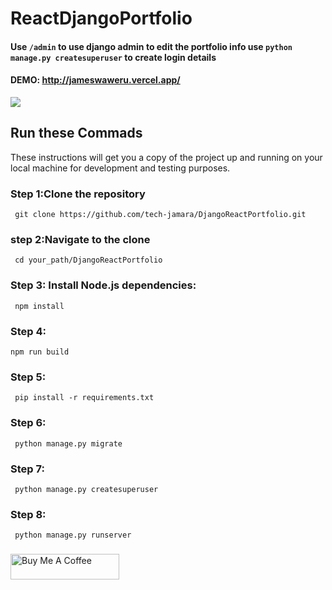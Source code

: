 # ReactDjangoPortfolio

####  Use `` /admin `` to use django admin to edit the portfolio info use   ` python manage.py createsuperuser `  to create login details
#### DEMO: http://jameswaweru.vercel.app/


<kbd><img src="https://drive.google.com/uc?id=19fHCBzwyyzbHSfNPuFLuFDmLhgwsCe6-"  /></kbd>

## Run these Commads

 These instructions will get you a copy of the project up and running on your local machine for development and testing purposes.
### Step 1:Clone the repository
     git clone https://github.com/tech-jamara/DjangoReactPortfolio.git
### step 2:Navigate to the clone 
     cd your_path/DjangoReactPortfolio
### Step 3: Install Node.js dependencies:
     npm install    
### Step 4:
    npm run build
### Step 5:
     pip install -r requirements.txt
### Step 6:
     python manage.py migrate
### Step 7:
     python manage.py createsuperuser
### Step 8:
     python manage.py runserver


###
###

<a href="https://www.buymeacoffee.com/jameswaweru" target="_blank"><img src="https://cdn.buymeacoffee.com/buttons/default-orange.png" alt="Buy Me A Coffee" height="41" width="174"></a>
